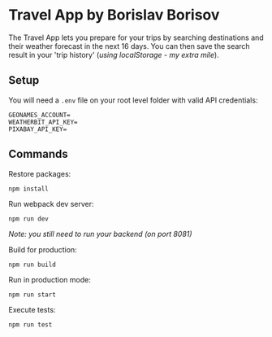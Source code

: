 # Travel App by Borislav Borisov

The Travel App lets you prepare for your trips by searching destinations and their weather forecast in the next 16 days. You can then save the search result in your 'trip history' (_using localStorage - my extra mile_).

## Setup
You will need a `.env` file on your root level folder with valid API credentials:
```
GEONAMES_ACCOUNT=
WEATHERBIT_API_KEY=
PIXABAY_API_KEY=
```

## Commands

Restore packages:
```
npm install
```

Run webpack dev server:
```
npm run dev
```

_Note: you still need to run your backend (on port 8081)_

Build for production:
```
npm run build
```

Run in production mode:
```
npm run start
```

Execute tests:
```
npm run test
```